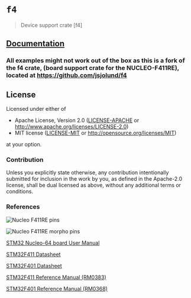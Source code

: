 # `f4`

> Device support crate [f4]

[STM32F429BGT6]: 
http://www.st.com/content/ccc/resource/technical/document/reference_manual/3d/6d/5a/66/b4/99/40/d4/DM00031020.pdf/files/DM00031020.pdf/jcr:content/translations/en.DM00031020.pdf

## [Documentation](https://jsjolund.github.io/f4/f4/)
### All examples might not work out of the box as this is a fork of the f4 crate, (board support crate for the NUCLEO-F411RE), located at https://github.com/jsjolund/f4

## License

Licensed under either of

- Apache License, Version 2.0 ([LICENSE-APACHE](LICENSE-APACHE) or
  http://www.apache.org/licenses/LICENSE-2.0)
- MIT license ([LICENSE-MIT](LICENSE-MIT) or http://opensource.org/licenses/MIT)

at your option.

### Contribution

Unless you explicitly state otherwise, any contribution intentionally submitted
for inclusion in the work by you, as defined in the Apache-2.0 license, shall be
dual licensed as above, without any additional terms or conditions.

### References
![Nucleo F411RE pins](docs/Nucleo_f411re.png)

![Nucleo F411RE morpho pins](docs/Nucleo_f411re_morpho.png)

[STM32 Nucleo-64 board User Manual](https://www.st.com/resource/en/user_manual/dm00105823.pdf)

[STM32F411 Datasheet](https://www.st.com/resource/en/datasheet/stm32f411re.pdf)

[STM32F401 Datasheet](https://www.st.com/resource/en/datasheet/stm32f401re.pdf)

[STM32F411 Reference Manual (RM0383)](https://www.st.com/resource/en/reference_manual/dm00119316.pdf)

[STM32F401 Reference Manual (RM0368)](https://www.st.com/resource/en/reference_manual/dm00096844.pdf)
